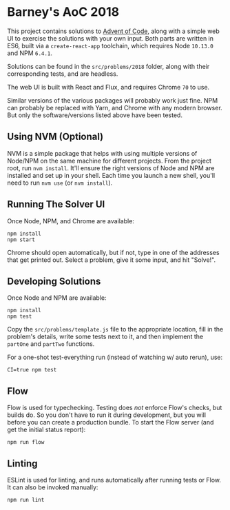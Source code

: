 # Barney's AoC 2018

This project contains solutions to [Advent of Code](https://adventofcode.com),
along with a simple web UI to exercise the solutions with your own input. Both
parts are written in ES6, built via a `create-react-app` toolchain, which
requires Node `10.13.0` and NPM `6.4.1`.

Solutions can be found in the `src/problems/2018` folder, along with their
corresponding tests, and are headless.

The web UI is built with React and Flux, and requires Chrome `70` to use.

Similar versions of the various packages will probably work just fine. NPM can
probably be replaced with Yarn, and Chrome with any modern browser. But only
the software/versions listed above have been tested. 

## Using NVM (Optional)

NVM is a simple package that helps with using multiple versions of Node/NPM on
the same machine for different projects. From the project root, run `nvm
install`. It'll ensure the right versions of Node and NPM are installed and set
up in your shell. Each time you launch a new shell, you'll need to run `nvm
use` (or `nvm install`).

## Running The Solver UI

Once Node, NPM, and Chrome are available:

    npm install
    npm start

Chrome should open automatically, but if not, type in one of the addresses that
get printed out. Select a problem, give it some input, and hit "Solve!".

## Developing Solutions

Once Node and NPM are available:

    npm install
    npm test

Copy the `src/problems/template.js` file to the appropriate location, fill in
the problem's details, write some tests next to it, and then implement the
`partOne` and `partTwo` functions.

For a one-shot test-everything run (instead of watching w/ auto rerun), use:

    CI=true npm test

## Flow

Flow is used for typechecking. Testing does _not_ enforce Flow's checks, but
builds do. So you don't have to run it during development, but you will before
you can create a production bundle. To start the Flow server (and get the
initial status report):

    npm run flow

## Linting

ESLint is used for linting, and runs automatically after running tests or Flow.
It can also be invoked manually:

    npm run lint

